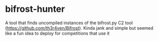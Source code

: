 # bifrost-hunter
A tool that finds uncompiled instances of the bifrost.py C2 tool (https://github.com/th3r4ven/Bifrost). Kinda jank and simple but seemed like a fun idea to deploy for competitions that use it
